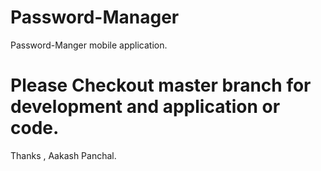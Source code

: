 # Password-Manager
Password-Manger mobile application.

# Please Checkout master branch for development and application or code.

Thanks , 
Aakash Panchal.
